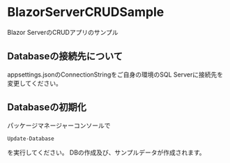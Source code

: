 # BlazorServerCRUDSample

Blazor ServerのCRUDアプリのサンプル

## Databaseの接続先について

appsettings.jsonのConnectionStringをご自身の環境のSQL Serverに接続先を変更してください。

## Databaseの初期化

パッケージマネージャーコンソールで

```
Update-Database
```

を実行してください。
DBの作成及び、サンプルデータが作成されます。
